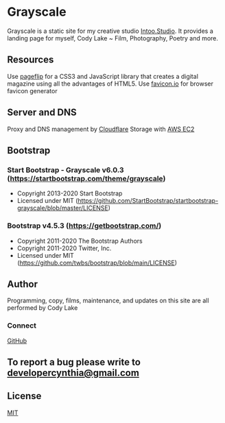 # Grayscale

Grayscale is a static site for my creative studio [Intoo.Studio](https://intoo.studio/). It provides a landing page for myself, Cody Lake ~ Film, Photography, Poetry and more.

## Resources

Use [pageflip](https://github.com/madureira/pageflip.git) for a CSS3 and JavaScript library that creates a digital magazine using all the advantages of HTML5.
Use [favicon.io](https://favicon.io/) for browser favicon generator


## Server and DNS

Proxy and DNS management by [Cloudflare](https://www.cloudflare.com/) 
Storage with [AWS EC2](https://aws.amazon.com/ec2/?nc2=h_ql_prod_fs_ec2&ec2-whats-new.sort-by=item.additionalFields.postDateTime&ec2-whats-new.sort-order=desc)

## Bootstrap

### Start Bootstrap - Grayscale v6.0.3 (https://startbootstrap.com/theme/grayscale)
* Copyright 2013-2020 Start Bootstrap
* Licensed under MIT (https://github.com/StartBootstrap/startbootstrap-grayscale/blob/master/LICENSE)
### Bootstrap v4.5.3 (https://getbootstrap.com/)
 * Copyright 2011-2020 The Bootstrap Authors
 * Copyright 2011-2020 Twitter, Inc.
 * Licensed under MIT (https://github.com/twbs/bootstrap/blob/main/LICENSE)

## Author
Programming, copy, films, maintenance, and updates on this site are all performed by Cody Lake

### Connect
[GitHub](https://github.com/publishct)

## To report a bug please write to developercynthia@gmail.com

## License
[MIT](https://choosealicense.com/licenses/mit/)